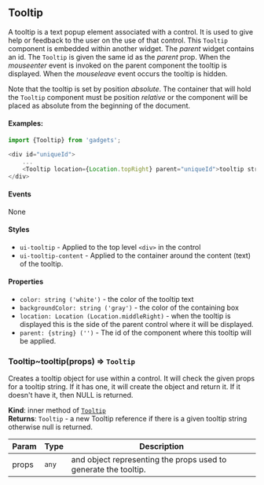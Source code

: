 <a name="module_Tooltip"></a>

## Tooltip
A tooltip is a text popup element associated with a control.  It
is used to give help or feedback to the user on the use of that
control.  This `Tooltip` component is embedded within another
widget.  The *parent* widget contains an id.  The `Tooltip` is
given the same id as the *parent* prop.  When the *mouseenter* event
is invoked on the parent component the tooltip is displayed.  When
the *mouseleave* event occurs the tooltip is hidden.

Note that the tooltip is set by position *absolute*.  The container
that will hold the `Tooltip` component must be position *relative*
or the  component will be placed as absolute from the beginning of the
document.

#### Examples:

```javascript
import {Tooltip} from 'gadgets';

<div id="uniqueId">
    ...
    <Tooltip location={Location.topRight} parent="uniqueId">tooltip string</Tooltip>
</div>
```

#### Events
None

#### Styles
- `ui-tooltip` - Applied to the top level `<div>` in the control
- `ui-tooltip-content` - Applied to the container around the content
(text) of the tooltip.

#### Properties
- `color: string ('white')` - the color of the tooltip text
- `backgroundColor: string ('gray')` - the color of the containing
box
- `location: Location (Location.middleRight)` - when the tooltip is
displayed this is the side of the parent control where it will be
displayed.
- `parent: {string} ('')` - The id of the component where this tooltip
will be applied.

<a name="module_Tooltip..tooltip"></a>

### Tooltip~tooltip(props) ⇒ <code>Tooltip</code>
Creates a tooltip object for use within a control.  It will check the given
props for a tooltip string.  If it has one, it will create the object and
return it.  If it doesn't have it, then NULL is returned.

**Kind**: inner method of [<code>Tooltip</code>](#module_Tooltip)  
**Returns**: <code>Tooltip</code> - a new Tooltip reference if there is a given tooltip string
otherwise null is returned.  

| Param | Type | Description |
| --- | --- | --- |
| props | <code>any</code> | and object representing the props used to generate the tooltip. |

